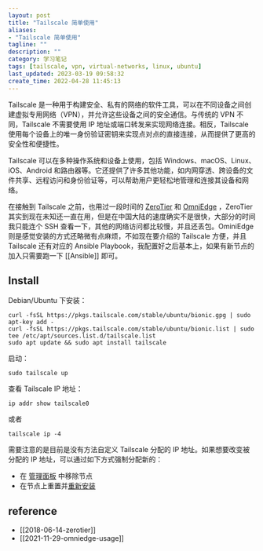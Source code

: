 ```yaml
---
layout: post
title: "Tailscale 简单使用"
aliases: 
- "Tailscale 简单使用"
tagline: ""
description: ""
category: 学习笔记
tags: [tailscale, vpn, virtual-networks, linux, ubuntu]
last_updated: 2023-03-19 09:58:32
create_time: 2022-04-28 11:45:13
---
```


Tailscale 是一种用于构建安全、私有的网络的软件工具，可以在不同设备之间创建虚拟专用网络（VPN），并允许这些设备之间的安全通信。与传统的 VPN 不同，Tailscale 不需要使用 IP 地址或端口转发来实现网络连接。相反，Tailscale 使用每个设备上的唯一身份验证密钥来实现点对点的直接连接，从而提供了更高的安全性和便捷性。

Tailscale 可以在多种操作系统和设备上使用，包括 Windows、macOS、Linux、iOS、Android 和路由器等。它还提供了许多其他功能，如内网穿透、跨设备的文件共享、远程访问和身份验证等，可以帮助用户更轻松地管理和连接其设备和网络。

在接触到 Tailscale 之前，也用过一段时间的 [ZeroTier](/post/2018/06/zerotier.html) 和 [OmniEdge](/post/2021/11/omniedge-usage.html) ，ZeroTier 其实到现在未知还一直在用，但是在中国大陆的速度确实不是很快，大部分的时间我只能连个 SSH 查看一下，其他的网络访问都比较慢，并且还丢包。OminiEdge 则是感觉安装的方式还略微有点麻烦，不如现在要介绍的 Tailscale 方便，并且 Tailscale 还有对应的 Ansible Playbook，我配置好之后基本上，如果有新节点的加入只需要跑一下 [[Ansible]] 即可。

## Install

Debian/Ubuntu 下安装：

```
curl -fsSL https://pkgs.tailscale.com/stable/ubuntu/bionic.gpg | sudo apt-key add -
curl -fsSL https://pkgs.tailscale.com/stable/ubuntu/bionic.list | sudo tee /etc/apt/sources.list.d/tailscale.list
sudo apt update && sudo apt install tailscale
```

启动：

```
sudo tailscale up
```

查看 Tailscale IP 地址：

```
ip addr show tailscale0
```

或者

```
tailscale ip -4
```

需要注意的是目前是没有方法自定义 Tailscale 分配的 IP 地址。如果想要改变被分配的 IP 地址，可以通过如下方式强制分配新的：

- 在 [管理面板](https://login.tailscale.com/admin/machines) 中移除节点
- 在节点上重置并[重新安装](https://tailscale.com/kb/1069/uninstall/)

## reference

- [[2018-06-14-zerotier]]
- [[2021-11-29-omniedge-usage]]
